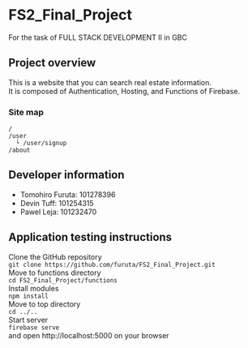 # FS2_Final_Project

For the task of FULL STACK DEVELOPMENT II in GBC

## Project overview

This is a website that you can search real estate information.  
It is composed of Authentication, Hosting, and Functions of Firebase.

### Site map

```
/
/user
  └ /user/signup
/about
```

## Developer information

- Tomohiro Furuta: 101278396
- Devin Tuff: 101254315
- Pawel Leja: 101232470

## Application testing instructions

Clone the GitHub repository  
`git clone https://github.com/furuta/FS2_Final_Project.git`  
Move to functions directory  
`cd FS2_Final_Project/functions`  
Install modules  
`npm install`  
Move to top directory  
`cd ../..`  
Start server  
`firebase serve`  
and open http://localhost:5000 on your browser
